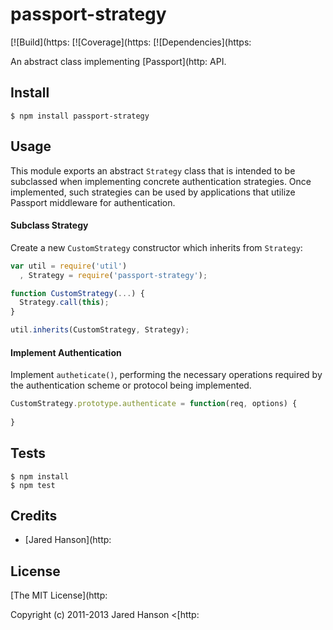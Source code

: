 # passport-strategy

[![Build](https:
[![Coverage](https:
[![Dependencies](https:


An abstract class implementing [Passport](http:
API.

## Install

    $ npm install passport-strategy

## Usage

This module exports an abstract `Strategy` class that is intended to be
subclassed when implementing concrete authentication strategies.  Once
implemented, such strategies can be used by applications that utilize Passport
middleware for authentication.

#### Subclass Strategy

Create a new `CustomStrategy` constructor which inherits from `Strategy`:

```javascript
var util = require('util')
  , Strategy = require('passport-strategy');

function CustomStrategy(...) {
  Strategy.call(this);
}

util.inherits(CustomStrategy, Strategy);
```

#### Implement Authentication

Implement `autheticate()`, performing the necessary operations required by the
authentication scheme or protocol being implemented.

```javascript
CustomStrategy.prototype.authenticate = function(req, options) {
  
}
```

## Tests

    $ npm install
    $ npm test

## Credits

  - [Jared Hanson](http:

## License

[The MIT License](http:

Copyright (c) 2011-2013 Jared Hanson <[http:
